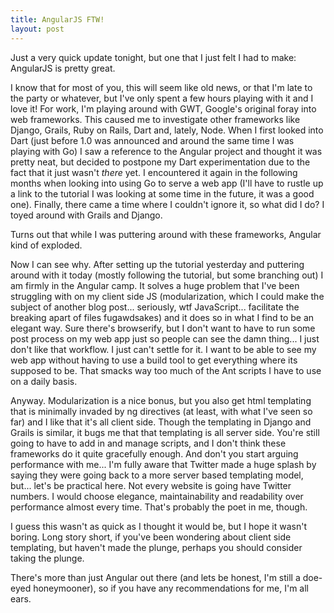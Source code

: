 ```yaml
---
title: AngularJS FTW!
layout: post
---
```


Just a very quick update tonight, but one that I just felt I had to make: AngularJS is pretty great.

I know that for most of you, this will seem like old news, or that I'm late to the party or whatever, but I've only spent a few hours playing with it and I love it! For work, I'm playing around with GWT, Google's original foray into web frameworks. This caused me to investigate other frameworks like Django, Grails, Ruby on Rails, Dart and, lately, Node. When I first looked into Dart (just before 1.0 was announced and around the same time I was playing with Go) I saw a reference to the Angular project and thought it was pretty neat, but decided to postpone my Dart experimentation due to the fact that it just wasn't *there* yet. I encountered it again in the following months when looking into using Go to serve a web app (I'll have to rustle up a link to the tutorial I was looking at some time in the future, it was a good one). Finally, there came a time where I couldn't ignore it, so what did I do? I toyed around with Grails and Django.

Turns out that while I was puttering around with these frameworks, Angular kind of exploded.

Now I can see why. After setting up the tutorial yesterday and puttering around with it today (mostly following the tutorial, but some branching out) I am firmly in the Angular camp. It solves a huge problem that I've been struggling with on my client side JS (modularization, which I could make the subject of another blog post... seriously, wtf JavaScript... facilitate the breaking apart of files fugawdsakes) and it does so in what I find to be an elegant way. Sure there's browserify, but I don't want to have to run some post process on my web app just so people can see the damn thing... I just don't like that workflow. I just can't settle for it. I want to be able to see my web app without having to use a build tool to get everything where its supposed to be. That smacks way too much of the Ant scripts I have to use on a daily basis.

Anyway. Modularization is a nice bonus, but you also get html templating that is minimally invaded by ng directives (at least, with what I've seen so far) and I like that it's all client side. Though the templating in Django and Grails is similar, it bugs me that that templating is all server side. You're still going to have to add in and manage scripts, and I don't think these frameworks do it quite gracefully enough. And don't you start arguing performance with me... I'm fully aware that Twitter made a huge splash by saying they were going back to a more server based templating model, but... let's be practical here. Not every website is going have Twitter numbers. I would choose elegance, maintainability and readability over performance almost every time. That's probably the poet in me, though.

I guess this wasn't as quick as I thought it would be, but I hope it wasn't boring. Long story short, if you've been wondering about client side templating, but haven't made the plunge, perhaps you should consider taking the plunge.

There's more than just Angular out there (and lets be honest, I'm still a doe-eyed honeymooner), so if you have any recommendations for me, I'm all ears.